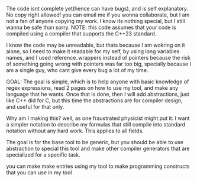 The code isnt complete yet(hence can have bugs), and is self explanatory. No copy right allowed! you can email me if you wonna collaborate, but I am not a fan of anyone copying my work. I know its nothing special, but I still  wanna be safe than sorry.
NOTE: this code assumes that your code is compiled using a compiler that supports the C++23 standard.


I know the code may be unreadable, but thats because I am wokring on it alone, so I need to make it readable for my self, by using long variables names, and I used reference_wrappers instead of pointers because the risk of something going wrong with pointers was far too big, specially because I am a single guy, who cant give every bug a lot of my time.

GOAL: The goal is simple, which is to help anyone with basic knowledge of regex expressions, read 2 pages on how to use my tool, and make any language that he wants. Once that is done, then I will add abstractions, just
like C++ did for C, but this time the abstractions are for compiler design, and useful for that only.

Why am I making this? well, as one fraustrated physicist might put it: I want a simpler notation to describe my formulas that still compile into standard notation without any hard work.
                      This applies to all fields.

The goal is for the base tool to be generic, but you should be able to use abstraction to special this tool and make other compiler generators that are specialized for a specific task.

you can make make entries using my tool to make programming constructs that you can use in my tool
